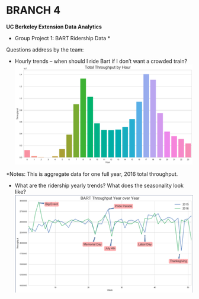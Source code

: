# BRANCH 4
**UC Berkeley Extension Data Analytics**

* Group Project 1: BART Ridership Data *

Questions address by the team:
- Hourly trends – when should I ride Bart if I don’t want a crowded train?
![throughput](throughput.png)

*Notes: This is aggregate data for one full year, 2016 total throughput.

- What are the ridership yearly trends? What does the seasonality look like?
![seasonality](seasonality.png)



